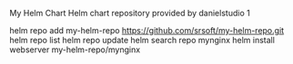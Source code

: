 
My Helm Chart
Helm chart repository provided by danielstudio 1



  helm repo add my-helm-repo https://github.com/srsoft/my-helm-repo.git
  helm repo list
  helm repo update
  helm search repo mynginx
  helm install webserver my-helm-repo/mynginx
